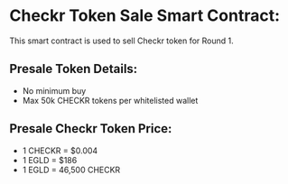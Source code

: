 # Checkr Token Sale Smart Contract:

This smart contract is used to sell Checkr token for Round 1.

## Presale Token Details:

- No minimum buy
- Max 50k CHECKR tokens per whitelisted wallet

## Presale Checkr Token Price:

- 1 CHECKR = $0.004
- 1 EGLD = $186
- 1 EGLD = 46,500 CHECKR

